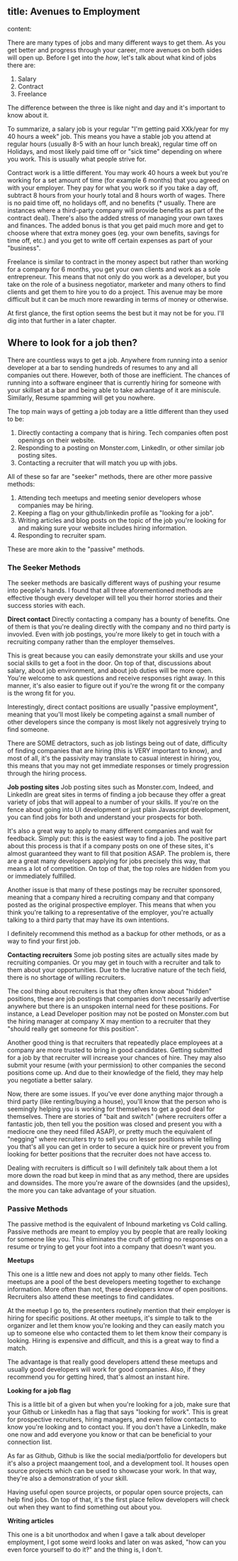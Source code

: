 title: Avenues to Employment
---
content:

There are many types of jobs and many different ways to get them. As you get better and progress through your career, more avenues on both sides will open up. Before I get into the *how*, let's talk about what kind of jobs there are:

1. Salary
2. Contract
3. Freelance

The difference between the three is like night and day and it's important to know about it.

To summarize, a salary job is your regular "I'm getting paid XXk/year for my 40 hours a week" job. This means you have a stable job you attend at regular hours (usually 8-5 with an hour lunch break), regular time off on Holidays, and most likely paid time off or "sick time" depending on where you work. This is usually what people strive for.

Contract work is a little different. You may work 40 hours a week but you're working for a set amount of time (for example 6 months) that you agreed on with your employer. They pay for what you work so if you take a day off, subtract 8 hours from your hourly total and 8 hours worth of wages. There is no paid time off, no holidays off, and no benefits (\* usually. There are instances where a third-party company will provide benefits as part of the contract deal). There's also the added stress of managing your own taxes and finances. The added bonus is that you get paid much more and get to choose where that extra money goes (eg. your own benefits, savings for time off, etc.) and you get to write off certain expenses as part of your "business".

Freelance is similar to contract in the money aspect but rather than working for a company for 6 months, you get your own clients and work as a sole entrepreneur. This means that not only do you work as a developer, but you take on the role of a business negotiator, marketer and many others to find clients and get them to hire you to do a project. This avenue may be more difficult but it can be much more rewarding in terms of money or otherwise.

At first glance, the first option seems the best but it may not be for you. I'll dig into that further in a later chapter.

## Where to look for a job then?

There are countless ways to get a job. Anywhere from running into a senior developer at a bar to sending hundreds of resumes to any and all companies out there. However, both of those are inefficient. The chances of running into a software engineer that is currently hiring for someone with your skillset at a bar and being able to take advantage of it are miniscule. Similarly, Resume spamming will get you nowhere.

The top main ways of getting a job today are a little different than they used to be:

1. Directly contacting a company that is hiring. Tech companies often post openings on their website.
2. Responding to a posting on Monster.com, LinkedIn, or other similar job posting sites.
3. Contacting a recruiter that will match you up with jobs.

All of these so far are "seeker" methods, there are other more passive methods:

1. Attending tech meetups and meeting senior developers whose companies may be hiring.
2. Keeping a flag on your github/linkedin profile as "looking for a job".
3. Writing articles and blog posts on the topic of the job you're looking for and making sure your website includes hiring information.
4. Responding to recruiter spam.

These are more akin to the "passive" methods.

### The Seeker Methods

The seeker methods are basically different ways of pushing your resume into people's hands. I found that all three aforementioned methods are effective though every developer will tell you their horror stories and their success stories with each.

**Direct contact** Directly contacting a company has a bounty of benefits. One of them is that you're dealing directly with the company and no third party is invovled. Even with job postings, you're more likely to get in touch with a recruiting company rather than the employer themselves.

This is great because you can easily demonstrate your skills and use your social skills to get a foot in the door. On top of that, discussions about salary, about job environment, and about job duties will be more open. You're welcome to ask questions and receive responses right away. In this manner, it's also easier to figure out if you're the wrong fit or the company is the wrong fit for you.

Interestingly, direct contact positions are usually "passive employment", meaning that you'll most likely be competing against a small number of other developers since the company is most likely not aggresively trying to find someone.

There are SOME detractors, such as job listings being out of date, difficulty of finding companies that are hiring (this is VERY important to know), and most of all, it's the passivity may translate to casual interest in hiring you, this means that you may not get immediate responses or timely progression through the hiring process.

**Job posting sites** Job posting sites such as Monster.com, Indeed, and LinkedIn are great sites in terms of finding a job because they offer a great variety of jobs that will appeal to a number of your skills. If you're on the fence about going into UI development or just plain Javascript development, you can find jobs for both and understand your prospects for both.

It's also a great way to apply to many different companies and wait for feedback. Simply put: this is the easiest way to find a job. The positive part about this process is that if a company posts on one of these sites, it's almost guaranteed they want to fill that position ASAP. The problem is, there are a great many developers applying for jobs precisely this way, that means a lot of competition. On top of that, the top roles are hidden from you or immediately fulfilled.

Another issue is that many of these postings may be recruiter sponsored, meaning that a company hired a recruiting company and that company posted as the original prospective employer. This means that when you think you're talking to a representative of the employer, you're actually talking to a third party that may have its own intentions.

I definitely recommend this method as a backup for other methods, or as a way to find your first job.

**Contacting recruiters** Some job posting sites are actually sites made by recruiting companies. Or you may get in touch with a recruiter and talk to them about your opportunities. Due to the lucrative nature of the tech field, there is no shortage of willing recruiters.

The cool thing about recruiters is that they often know about "hidden" positions, these are job postings that companies don't necessarily advertise anywhere but there is an unspoken internal need for these positions. For instance, a Lead Developer position may not be posted on Monster.com but the hiring manager at company X may mention to a recruiter that they "should really get someone for this position".

Another good thing is that recruiters that repeatedly place employees at a company are more trusted to bring in good candidates. Getting submitted for a job by that recruiter will increase your chances of hire. They may also submit your resume (with your permission) to other companies the second positions come up. And due to their knowledge of the field, they may help you negotiate a better salary.

Now, there are some issues. If you've ever done anything major through a third party (like renting/buying a house), you'll know that the person who is seemingly helping you is working for themselves to get a good deal for themselves. There are stories of "bait and switch" (where recruiters offer a fantastic job, then tell you the position was closed and present you with a mediocre one they need filled ASAP), or pretty much the equivalent of "negging" where recruiters try to sell you on lesser positions while telling you that's all you can get in order to secure a quick hire or prevent you from looking for better positions that the recruiter does not have access to.

Dealing with recruiters is difficult so I will definitely talk about them a lot more down the road but keep in mind that as any method, there are upsides and downsides. The more you're aware of the downsides (and the upsides), the more you can take advantage of your situation.

### Passive Methods

The passive method is the equivalent of Inbound marketing vs Cold calling. Passive methods are meant to employ you by people that are really looking for someone like you. This eliminates the cruft of getting no responses on a resume or trying to get your foot into a company that doesn't want you.

**Meetups**

This one is a little new and does not apply to many other fields. Tech meetups are a pool of the best developers meeting together to exchange information. More often than not, these developers know of open positions. Recruiters also attend these meetings to find candidates.

At the meetup I go to, the presenters routinely mention that their employer is hiring for specific positions. At other meetups, it's simple to talk to the organizer and let them know you're looking and they can easily match you up to someone else who contacted them to let them know their company is looking. Hiring is expensive and difficult, and this is a great way to find a match.

The advantage is that really good developers attend these meetups and usually good developers will work for good companies. Also, if they recommend you for getting hired, that's almost an instant hire.

**Looking for a job flag**

This is a little bit of a given but when you're looking for a job, make sure that your Github or LinkedIn has a flag that says "looking for work". This is great for prospective recruiters, hiring managers, and even fellow contacts to know you're looking and to contact you. If you don't have a LinkedIn, make one now and add everyone you know or that can be beneficial to your connection list.

As far as Github, Github is like the social media/portfolio for developers but it's also a project maangement tool, and a development tool. It houses open source projects which can be used to showcase your work. In that way, they're also a demonstration of your skill.

Having useful open source projects, or popular open source projects, can help find jobs. On top of that, it's the first place fellow developers will check out when they want to find something out about you.

**Writing articles**

This one is a bit unorthodox and when I gave a talk about developer employment, I got some weird looks and later on was asked, "how can you even force yourself to do it?" and the thing is, I don't.
